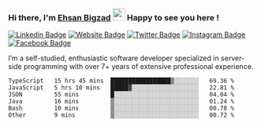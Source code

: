 ### Hi there, I'm <a href="https://teamartisans.com" target="_blank">Ehsan Bigzad</a> <img src="https://media.giphy.com/media/hvRJCLFzcasrR4ia7z/giphy.gif" width="25px"> Happy to see you here !

[![Linkedin Badge](https://img.shields.io/badge/-LinkedIn-0e76a8?style=flat-square&logo=Linkedin&logoColor=white)](https://linkedin.com/in/EhsanBigzad)
[![Website Badge](https://img.shields.io/badge/Website-3b5998?style=flat-square&logo=google-chrome&logoColor=white)](#)
[![Twitter Badge](https://img.shields.io/badge/-Twitter-00acee?style=flat-square&logo=Twitter&logoColor=white)](https://twitter.com/EhsanBigzad)
[![Instagram Badge](https://img.shields.io/badge/-Instagram-e4405f?style=flat-square&logo=Instagram&logoColor=white)](https://instagram.com/ehsanbigzad/)
[![Facebook Badge](https://img.shields.io/badge/-Facebook-0088cc?style=flat-square&logo=Facebook&logoColor=white)](https://facebook.com/EhsanBigzad7)

I’m a self-studied, enthusiastic software developer specialized in server-side programming with over 7+ years of extensive professional experience.

<!--START_SECTION:waka-->

```text
TypeScript   15 hrs 45 mins  █████████████████▒░░░░░░░   69.36 %
JavaScript   5 hrs 10 mins   █████▓░░░░░░░░░░░░░░░░░░░   22.81 %
JSON         55 mins         █░░░░░░░░░░░░░░░░░░░░░░░░   04.04 %
Java         16 mins         ▒░░░░░░░░░░░░░░░░░░░░░░░░   01.24 %
Bash         10 mins         ▒░░░░░░░░░░░░░░░░░░░░░░░░   00.78 %
Other        9 mins          ▒░░░░░░░░░░░░░░░░░░░░░░░░   00.72 %
```

<!--END_SECTION:waka-->
